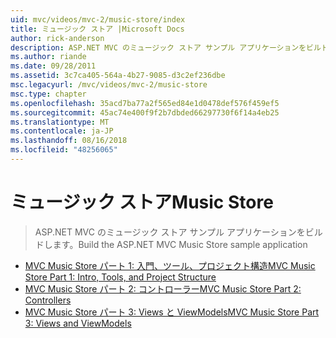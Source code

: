 ```yaml
---
uid: mvc/videos/mvc-2/music-store/index
title: ミュージック ストア |Microsoft Docs
author: rick-anderson
description: ASP.NET MVC のミュージック ストア サンプル アプリケーションをビルドします。
ms.author: riande
ms.date: 09/28/2011
ms.assetid: 3c7ca405-564a-4b27-9085-d3c2ef236dbe
msc.legacyurl: /mvc/videos/mvc-2/music-store
msc.type: chapter
ms.openlocfilehash: 35acd7ba77a2f565ed84e1d0478def576f459ef5
ms.sourcegitcommit: 45ac74e400f9f2b7dbded66297730f6f14a4eb25
ms.translationtype: MT
ms.contentlocale: ja-JP
ms.lasthandoff: 08/16/2018
ms.locfileid: "48256065"
---
```

<a name="music-store"></a><span data-ttu-id="eb28c-103">ミュージック ストア</span><span class="sxs-lookup"><span data-stu-id="eb28c-103">Music Store</span></span>
====================
> <span data-ttu-id="eb28c-104">ASP.NET MVC のミュージック ストア サンプル アプリケーションをビルドします。</span><span class="sxs-lookup"><span data-stu-id="eb28c-104">Build the ASP.NET MVC Music Store sample application</span></span>


- [<span data-ttu-id="eb28c-105">MVC Music Store パート 1: 入門、ツール、プロジェクト構造</span><span class="sxs-lookup"><span data-stu-id="eb28c-105">MVC Music Store Part 1: Intro, Tools, and Project Structure</span></span>](mvc-music-store-part-1-intro-tools-and-project-structure.md)
- [<span data-ttu-id="eb28c-106">MVC Music Store パート 2: コントローラー</span><span class="sxs-lookup"><span data-stu-id="eb28c-106">MVC Music Store Part 2: Controllers</span></span>](mvc-music-store-part-2-controllers.md)
- [<span data-ttu-id="eb28c-107">MVC Music Store パート 3: Views と ViewModels</span><span class="sxs-lookup"><span data-stu-id="eb28c-107">MVC Music Store Part 3: Views and ViewModels</span></span>](mvc-music-store-part-3-views-and-viewmodels.md)
